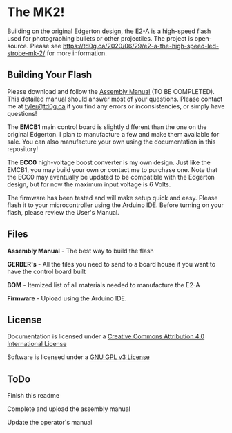 # The MK2!

Building on the original Edgerton design, the E2-A is a high-speed flash used for photographing bullets or other projectiles.  The project is open-source.  Please see https://td0g.ca/2020/06/29/e2-a-the-high-speed-led-strobe-mk-2/ for more information.

## Building Your Flash
Please download and follow the [Assembly Manual](https://github.com/td0g/high_speed_flash/tree/master/MK2/E2-A)  (TO BE COMPLETED).  This detailed manual should answer most of your questions.  Please contact me at tyler@td0g.ca if you find any errors or inconsistencies, or simply have questions!

The **EMCB1** main control board is slightly different than the one on the original Edgerton.  I plan to manufacture a few and make them available for sale.  You can also manufacture your own using the documentation in this repository!

The **ECC0** high-voltage boost converter is my own design.  Just like the EMCB1, you may build your own or contact me to purchase one.  Note that the ECC0 may eventually be updated to be compatible with the Edgerton design, but for now the maximum input voltage is 6 Volts.

The firmware has been tested and will make setup quick and easy.  Please flash it to your microcontroller using the Arduino IDE.  Before turning on your flash, please review the User's Manual.

## Files

**Assembly Manual** - The best way to build the flash

**GERBER's** - All the files you need to send to a board house if you want to have the control board built

**BOM** - Itemized list of all materials needed to manufacture the E2-A

**Firmware** - Upload using the Arduino IDE.

## License

Documentation is licensed under a [Creative Commons Attribution 4.0 International License](https://creativecommons.org/licenses/by/4.0/)

Software is licensed under a [GNU GPL v3 License](https://www.gnu.org/licenses/gpl-3.0.txt)

## ToDo

Finish this readme

Complete and upload the assembly manual

Update the operator's manual
